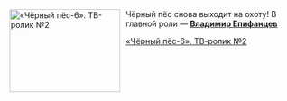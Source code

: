 <!--2025-06-09 08:00:49-->
<div class="yb">
  <div class="rss kino_kino"><a href="https://www.kino-teatr.ru/video/50213/" title="«Чёрный пёс-6». ТВ-ролик №2"><img src="https://www.kino-teatr.ru/video/3/1/50213/poster.jpg" width="196" height="147" align="left" hspace="5" style="margin: 0px 10px 0px 5px" alt="«Чёрный пёс-6». ТВ-ролик №2"/></a>Чёрный пёс снова выходит на охоту&#33; В главной роли — <a href=https://www.kino-teatr.ru/kino/acter/m/ros/1442/bio/ target=_blank><strong>Владимир Епифанцев</strong></a> <p class="titl"><a href="https://www.kino-teatr.ru/video/50213/">«Чёрный пёс-6». ТВ-ролик №2</a></p></div>
</div>
